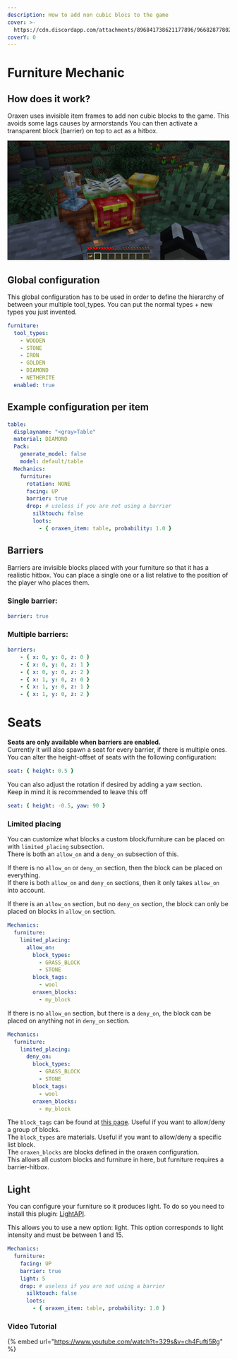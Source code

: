 ```yaml
---
description: How to add non cubic blocs to the game
cover: >-
  https://cdn.discordapp.com/attachments/896841738621177896/966828778028417125/unknown.png
coverY: 0
---
```


# Furniture Mechanic

## How does it work?

Oraxen uses invisible item frames to add non cubic blocks to the game. This avoids some lags causes by armorstands You can then activate a transparent block (barrier) on top to act as a hitbox.

![Example furniture](<../../.gitbook/assets/image (3).png>)

## Global configuration

This global configuration has to be used in order to define the hierarchy of between your multiple tool\_types. You can put the normal types + new types you just invented.

```yaml
furniture:
  tool_types:
    - WOODEN
    - STONE
    - IRON
    - GOLDEN
    - DIAMOND
    - NETHERITE
  enabled: true
```

## Example configuration per item

```yaml
table:
  displayname: "<gray>Table"
  material: DIAMOND
  Pack:
    generate_model: false
    model: default/table
  Mechanics:
    furniture:
      rotation: NONE
      facing: UP
      barrier: true
      drop: # useless if you are not using a barrier
        silktouch: false
        loots:
          - { oraxen_item: table, probability: 1.0 }
```

## Barriers

Barriers are invisible blocks placed with your furniture so that it has a realistic hitbox. You can place a single one or a list relative to the position of the player who places them.

### Single barrier:

```yaml
barrier: true
```

### Multiple barriers:

```yaml
barriers:
    - { x: 0, y: 0, z: 0 }
    - { x: 0, y: 0, z: 1 }
    - { x: 0, y: 0, z: 2 }
    - { x: 1, y: 0, z: 0 }
    - { x: 1, y: 0, z: 1 }
    - { x: 1, y: 0, z: 2 }
```

# Seats
<b>Seats are only available when barriers are enabled.</b>  
Currently it will also spawn a seat for every barrier, if there is multiple ones.  
You can alter the height-offset of seats with the following configuration:  

```yaml
seat: { height: 0.5 }
```
You can also adjust the rotation if desired by adding a yaw section.  
Keep in mind it is recommended to leave this off
```yaml
seat: { height: -0.5, yaw: 90 }
```

### Limited placing
You can customize what blocks a custom block/furniture can be placed on with `limited_placing` subsection.  
There is both an `allow_on` and a `deny_on` subsection of this.

If there is no `allow_on` or `deny_on` section, then the block can be placed on everything.  
If there is both `allow_on` and `deny_on` sections, then it only takes `allow_on` into account.

If there is an `allow_on` section, but no `deny_on` section, the block can only be placed on blocks in `allow_on` section.
```yaml
Mechanics:
  furniture:
    limited_placing:
      allow_on:
        block_types:
          - GRASS_BLOCK
          - STONE
        block_tags:
          - wool
        oraxen_blocks:
          - my_block
```
If there is no `allow_on` section, but there is a `deny_on`, the block can be placed on anything not in `deny_on` section.
```yaml
Mechanics:
  furniture:
    limited_placing:
      deny_on:
        block_types:
          - GRASS_BLOCK
          - STONE
        block_tags:
          - wool
        oraxen_blocks:
          - my_block
```
The `block_tags` can be found at [this page](https://minecraft.fandom.com/wiki/Tag#Block_tags). Useful if you want to allow/deny a group of blocks.  
The `block_types` are materials. Useful if you want to allow/deny a specific list block.  
The `oraxen_blocks` are blocks defined in the oraxen configuration.  
This allows all custom blocks and furniture in here, but furniture requires a barrier-hitbox.

## Light

You can configure your furniture so it produces light. To do so you need to install this plugin: [LightAPI](https://www.spigotmc.org/resources/lightapi.4510/).

This allows you to use a new option: light. This option corresponds to light intensity and must be between 1 and 15.

```yaml
Mechanics:
  furniture:
    facing: UP
    barrier: true
    light: 5
    drop: # useless if you are not using a barrier
      silktouch: false
      loots:
        - { oraxen_item: table, probability: 1.0 }
```

### Video Tutorial

{% embed url="https://www.youtube.com/watch?t=329s&v=ch4Fufti5Rg" %}
